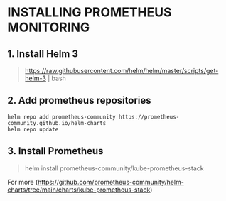 # INSTALLING PROMETHEUS MONITORING

## 1. Install Helm 3
> https://raw.githubusercontent.com/helm/helm/master/scripts/get-helm-3 | bash

## 2. Add prometheus repositories
```
helm repo add prometheus-community https://prometheus-community.github.io/helm-charts
helm repo update
```

## 3. Install Prometheus
> helm install <name> prometheus-community/kube-prometheus-stack

For more (https://github.com/prometheus-community/helm-charts/tree/main/charts/kube-prometheus-stack)
